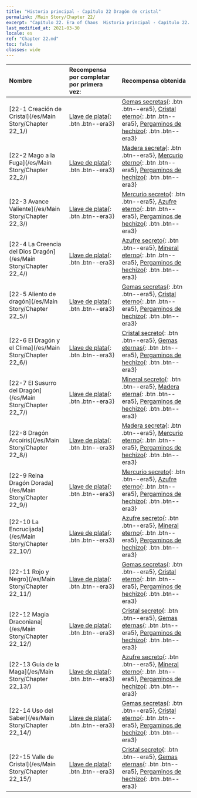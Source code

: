 ```yaml
---
title: "Historia principal - Capítulo 22 Dragón de cristal"
permalink: /Main Story/Chapter 22/
excerpt: "Capítulo 22. Era of Chaos  Historia principal - Capítulo 22. Dragón de cristal"
last_modified_at: 2021-03-30
locale: es
ref: "Chapter 22.md"
toc: false
classes: wide
---
```


  | Nombre |  Recompensa por completar por primera vez: | Recompensa obtenida |
  |:------------|:------------|:------------| 
  | [22-1 Creación de Cristal](/es/Main Story/Chapter 22_1/) | [Llave de plata](/es/Items/con_693/){: .btn .btn--era3} | [Gemas secretas](/es/Items/mat_79/){: .btn .btn--era5}, [Cristal eterno](/es/Items/mat_73/){: .btn .btn--era5}, [Pergaminos de hechizo](/es/Items/con_694/){: .btn .btn--era3} |
  | [22-2 Mago a la Fuga](/es/Main Story/Chapter 22_2/) | [Llave de plata](/es/Items/con_693/){: .btn .btn--era3} | [Madera secreta](/es/Items/mat_76/){: .btn .btn--era5}, [Mercurio eterno](/es/Items/mat_70/){: .btn .btn--era5}, [Pergaminos de hechizo](/es/Items/con_694/){: .btn .btn--era3} |
  | [22-3 Avance Valiente](/es/Main Story/Chapter 22_3/) | [Llave de plata](/es/Items/con_693/){: .btn .btn--era3} | [Mercurio secreto](/es/Items/mat_77/){: .btn .btn--era5}, [Azufre eterno](/es/Items/mat_71/){: .btn .btn--era5}, [Pergaminos de hechizo](/es/Items/con_694/){: .btn .btn--era3} |
  | [22-4 La Creencia del Dios Dragón](/es/Main Story/Chapter 22_4/) | [Llave de plata](/es/Items/con_693/){: .btn .btn--era3} | [Azufre secreto](/es/Items/mat_78/){: .btn .btn--era5}, [Mineral eterno](/es/Items/mat_68/){: .btn .btn--era5}, [Pergaminos de hechizo](/es/Items/con_694/){: .btn .btn--era3} |
  | [22-5 Aliento de dragón](/es/Main Story/Chapter 22_5/) | [Llave de plata](/es/Items/con_693/){: .btn .btn--era3} | [Gemas secretas](/es/Items/mat_79/){: .btn .btn--era5}, [Cristal eterno](/es/Items/mat_73/){: .btn .btn--era5}, [Pergaminos de hechizo](/es/Items/con_694/){: .btn .btn--era3} |
  | [22-6 El Dragón y el Clima](/es/Main Story/Chapter 22_6/) | [Llave de plata](/es/Items/con_693/){: .btn .btn--era3} | [Cristal secreto](/es/Items/mat_80/){: .btn .btn--era5}, [Gemas eternas](/es/Items/mat_72/){: .btn .btn--era5}, [Pergaminos de hechizo](/es/Items/con_694/){: .btn .btn--era3} |
  | [22-7 El Susurro del Dragón](/es/Main Story/Chapter 22_7/) | [Llave de plata](/es/Items/con_693/){: .btn .btn--era3} | [Mineral secreto](/es/Items/mat_75/){: .btn .btn--era5}, [Madera eterna](/es/Items/mat_69/){: .btn .btn--era5}, [Pergaminos de hechizo](/es/Items/con_694/){: .btn .btn--era3} |
  | [22-8 Dragón Arcoíris](/es/Main Story/Chapter 22_8/) | [Llave de plata](/es/Items/con_693/){: .btn .btn--era3} | [Madera secreta](/es/Items/mat_76/){: .btn .btn--era5}, [Mercurio eterno](/es/Items/mat_70/){: .btn .btn--era5}, [Pergaminos de hechizo](/es/Items/con_694/){: .btn .btn--era3} |
  | [22-9 Reina Dragón Dorada](/es/Main Story/Chapter 22_9/) | [Llave de plata](/es/Items/con_693/){: .btn .btn--era3} | [Mercurio secreto](/es/Items/mat_77/){: .btn .btn--era5}, [Azufre eterno](/es/Items/mat_71/){: .btn .btn--era5}, [Pergaminos de hechizo](/es/Items/con_694/){: .btn .btn--era3} |
  | [22-10 La Encrucijada](/es/Main Story/Chapter 22_10/) | [Llave de plata](/es/Items/con_693/){: .btn .btn--era3} | [Azufre secreto](/es/Items/mat_78/){: .btn .btn--era5}, [Mineral eterno](/es/Items/mat_68/){: .btn .btn--era5}, [Pergaminos de hechizo](/es/Items/con_694/){: .btn .btn--era3} |
  | [22-11 Rojo y Negro](/es/Main Story/Chapter 22_11/) | [Llave de plata](/es/Items/con_693/){: .btn .btn--era3} | [Gemas secretas](/es/Items/mat_79/){: .btn .btn--era5}, [Cristal eterno](/es/Items/mat_73/){: .btn .btn--era5}, [Pergaminos de hechizo](/es/Items/con_694/){: .btn .btn--era3} |
  | [22-12 Magia Draconiana](/es/Main Story/Chapter 22_12/) | [Llave de plata](/es/Items/con_693/){: .btn .btn--era3} | [Cristal secreto](/es/Items/mat_80/){: .btn .btn--era5}, [Gemas eternas](/es/Items/mat_72/){: .btn .btn--era5}, [Pergaminos de hechizo](/es/Items/con_694/){: .btn .btn--era3} |
  | [22-13 Guía de la Maga](/es/Main Story/Chapter 22_13/) | [Llave de plata](/es/Items/con_693/){: .btn .btn--era3} | [Azufre secreto](/es/Items/mat_78/){: .btn .btn--era5}, [Mineral eterno](/es/Items/mat_68/){: .btn .btn--era5}, [Pergaminos de hechizo](/es/Items/con_694/){: .btn .btn--era3} |
  | [22-14 Uso del Saber](/es/Main Story/Chapter 22_14/) | [Llave de plata](/es/Items/con_693/){: .btn .btn--era3} | [Gemas secretas](/es/Items/mat_79/){: .btn .btn--era5}, [Cristal eterno](/es/Items/mat_73/){: .btn .btn--era5}, [Pergaminos de hechizo](/es/Items/con_694/){: .btn .btn--era3} |
  | [22-15 Valle de Cristal](/es/Main Story/Chapter 22_15/) | [Llave de plata](/es/Items/con_693/){: .btn .btn--era3} | [Cristal secreto](/es/Items/mat_80/){: .btn .btn--era5}, [Gemas eternas](/es/Items/mat_72/){: .btn .btn--era5}, [Pergaminos de hechizo](/es/Items/con_694/){: .btn .btn--era3} |
